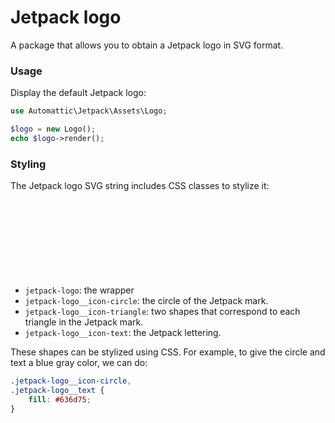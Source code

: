 # Jetpack logo

A package that allows you to obtain a Jetpack logo in SVG format.

### Usage

Display the default Jetpack logo:

```php
use Automattic\Jetpack\Assets\Logo;

$logo = new Logo();
echo $logo->render();
```

### Styling

The Jetpack logo SVG string includes CSS classes to stylize it:
- `jetpack-logo`: the wrapper <svg> tag.
- `jetpack-logo__icon-circle`: the circle of the Jetpack mark.
- `jetpack-logo__icon-triangle`: two shapes that correspond to each triangle in the Jetpack mark.
- `jetpack-logo__icon-text`: the Jetpack lettering.

These shapes can be stylized using CSS. For example, to give the circle and text a blue gray color, we can do:

```css
.jetpack-logo__icon-circle,
.jetpack-logo__text {
	fill: #636d75;
}
```
